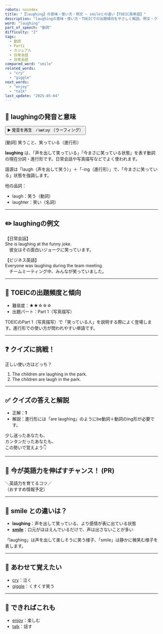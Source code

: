 ```yaml
---
robots: noindex
title: "【laughing】の意味・使い方・例文 ― smileとの違い【TOEIC英単語】"
description: "laughingの意味・使い方・TOEICでの出題傾向をやさしく解説。例文・クイズ付きでsmileとの違いもわかりやすく学べます。"
word: "laughing"
part_of_speech: "動詞"
difficulty: "2"
tags:
  - 動詞
  - Part1
  - カジュアル
  - 日常会話
  - 日常会話
compared_word: "smile"
related_words:
  - "cry"
  - "giggle"
next_words:
  - "enjoy"
  - "talk"
last_update: "2025-05-04"
---
```


## 🔰 laughingの発音と意味

<button class="play-audio" onclick="playTTS('laughing')">
  <span class="play-audio-main">
    ▶️ 発音を再生　/ˈlæf.ɪŋ/
  </span>
  <span class="play-audio-sub">
    （ラーフィング）
  </span>
</button>

[動詞] 笑うこと、笑っている（進行形）

**laughing** は、「声を出して笑っている」「今まさに笑っている状態」を表す動詞の現在分詞・進行形です。日常会話や写真描写などでよく使われます。

語源は「laugh（声を出して笑う）」＋「-ing（進行形）」で、「今まさに笑っている」状態を強調します。

他の品詞：  
- laugh：笑う（動詞）
- laughter：笑い（名詞）

---

## ✏️ laughingの例文

【日常会話】  
She is laughing at the funny joke.  
　彼女はその面白いジョークに笑っています。

【ビジネス英語】  
Everyone was laughing during the team meeting.  
　チームミーティング中、みんなが笑っていました。

---

## 🎯 TOEICの出題頻度と傾向

- 難易度：★★☆☆☆
- 出題パート：Part 1（写真描写）

TOEICのPart 1（写真描写）で「笑っている人」を説明する際によく登場します。進行形での使い方が問われやすい単語です。

---

## ❓ クイズに挑戦！

正しい使い方はどっち？

1. The children are laughing in the park.  
2. The children are laugh in the park.

---

## ✅ クイズの答えと解説

- 正解：**1**
- 解説：進行形には「are laughing」のようにbe動詞＋動詞のing形が必要です。

少し迷ったあなたも、  
カンタンだったあなたも、  
この勢いで覚えよう👇️

---

## 🚀 今が英語力を伸ばすチャンス！ (PR)

<div class="info-center">
＼英語力を育てるコツ／<br>  
（おすすめ情報予定）
</div>

---

## 🤔  smile との違いは？

- **laughing**：声を出して笑っている、より感情が表に出ている状態
- **[smile](/word/smile)**：口元がほほえんでいるだけで、声は出さないことが多い

「laughing」は声を出して楽しそうに笑う様子、「smile」は静かに微笑む様子を表します。

---

## 🧩 あわせて覚えたい

- [cry](/word/cry)：泣く
- [giggle](/word/giggle)：くすくす笑う

---

## 📖 できればこれも

- [enjoy](/word/enjoy)：楽しむ
- [talk](/word/talk)：話す

<!-- cvid: aid02_bid04 -->
